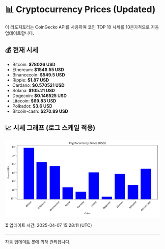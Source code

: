 
# 📊 Cryptocurrency Prices (Updated)

이 리포지토리는 CoinGecko API를 사용하여 코인 TOP 10 시세를 10분가격으로 자동 업데이트합니다.

## 💰 현재 시세
- Bitcoin: **$78026 USD**
- Ethereum: **$1546.55 USD**
- Binancecoin: **$549.5 USD**
- Ripple: **$1.87 USD**
- Cardano: **$0.570521 USD**
- Solana: **$105.21 USD**
- Dogecoin: **$0.146525 USD**
- Litecoin: **$69.83 USD**
- Polkadot: **$3.6 USD**
- Bitcoin-cash: **$270.89 USD**

## 📈 시세 그래프 (로그 스케일 적용)
![Crypto Prices](crypto_prices.png)

⏳ 업데이트 시간: 2025-04-07 15:28:11 (UTC)

---
자동 업데이트 봇에 의해 관리됩니다.
